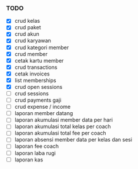 ### TODO

-   [x] crud kelas
-   [x] crud paket
-   [x] crud akun
-   [x] crud karyawan
-   [x] crud kategori member
-   [x] crud member
-   [x] cetak kartu member
-   [x] crud transactions
-   [x] cetak invoices
-   [x] list memberships
-   [x] crud open sessions
-   [ ] crud sessions
-   [ ] crud payments gaji
-   [ ] crud expense / income
-   [ ] laporan member datang
-   [ ] laporan akumulasi member data per hari
-   [ ] laporan akumulasi total kelas per coach
-   [ ] laporan akumulasi total fee per coach
-   [ ] laporan absensi member data per kelas dan sesi
-   [ ] laporan fee coach
-   [ ] laporan laba rugi
-   [ ] laporan kas
